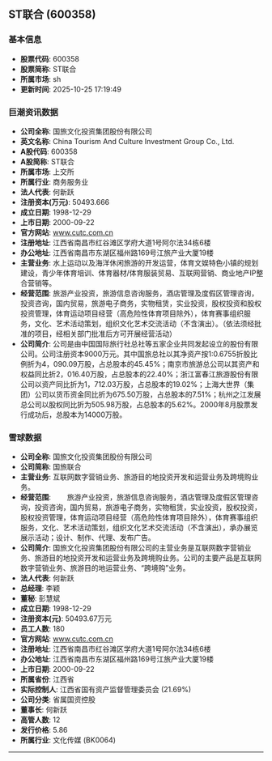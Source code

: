 ## ST联合 (600358)

### 基本信息

- **股票代码**: 600358
- **股票简称**: ST联合
- **所属市场**: sh
- **更新时间**: 2025-10-25 17:19:49

### 巨潮资讯数据

- **公司全称**: 国旅文化投资集团股份有限公司
- **英文名称**: China Tourism And Culture Investment Group Co., Ltd.
- **A股代码**: 600358
- **A股简称**: ST联合
- **所属市场**: 上交所
- **所属行业**: 商务服务业
- **法人代表**: 何新跃
- **注册资本(万元)**: 50493.666
- **成立日期**: 1998-12-29
- **上市日期**: 2000-09-22
- **官方网站**: www.cutc.com.cn
- **注册地址**: 江西省南昌市红谷滩区学府大道1号阿尔法34栋6楼
- **办公地址**: 江西省南昌市东湖区福州路169号江旅产业大厦19楼
- **主营业务**: 水上运动以及海洋休闲旅游的开发运营，体育文娱特色小镇的规划建设，青少年体育培训、体育器材/体育服装贸易、互联网营销、商业地产IP整合营销等。
- **经营范围**: 旅游产业投资，旅游信息咨询服务，酒店管理及度假区管理咨询，投资咨询，国内贸易，旅游电子商务，实物租赁，实业投资，股权投资和股权投资管理，体育运动项目经营（高危险性体育项目除外），体育赛事组织服务，文化、艺术活动策划，组织文化艺术交流活动（不含演出）。（依法须经批准的项目，经相关部门批准后方可开展经营活动）
- **公司简介**: 公司是由中国国际旅行社总社等五家企业共同发起设立的股份有限公司。公司注册资本9000万元。其中国旅总社以其净资产按1∶0.6755折股比例折为4，090.09万股，占总股本的45.45%；南京市旅游总公司以其资产和权益同比折2，016.40万股，占总股本的22.40%；浙江富春江旅游股份有限公司以资产同比折为1，712.03万股，占总股本的19.02%；上海大世界（集团）公司以货币资金同比折为675.50万股，占总股本的7.51%；杭州之江发展总公司以股权同比折为505.98万股，占总股本的5.62%。2000年8月股票发行成功后，总股本为14000万股。

### 雪球数据

- **公司全称**: 国旅文化投资集团股份有限公司
- **公司简称**: 国旅联合
- **主营业务**: 互联网数字营销业务、旅游目的地投资开发和运营业务及跨境购业务。
- **经营范围**: 　　旅游产业投资，旅游信息咨询服务，酒店管理及度假区管理咨询，投资咨询，国内贸易，旅游电子商务，实物租赁，实业投资，股权投资，股权投资管理，体育运动项目经营（高危险性体育项目除外），体育赛事组织服务，文化、艺术活动策划，组织文化艺术交流活动（不含演出），承办展览展示活动；设计、制作、代理、发布广告。
- **公司简介**: 国旅文化投资集团股份有限公司的主营业务是互联网数字营销业务、旅游目的地投资开发和运营业务及跨境购业务。公司的主要产品是互联网数字营销业务、旅游目的地运营业务、“跨境购”业务。
- **法人代表**: 何新跃
- **总经理**: 李颖
- **董秘**: 彭慧斌
- **成立日期**: 1998-12-29
- **注册资本(元)**: 50493.67万元
- **员工人数**: 180
- **官方网站**: www.cutc.com.cn
- **注册地址**: 江西省南昌市红谷滩区学府大道1号阿尔法34栋6楼
- **办公地址**: 江西省南昌市东湖区福州路169号江旅产业大厦19楼
- **上市日期**: 2000-09-22
- **所属省份**: 江西省
- **实际控制人**: 江西省国有资产监督管理委员会 (21.69%)
- **公司分类**: 省属国资控股
- **董事长**: 何新跃
- **高管人数**: 12
- **发行价格**: 5.86
- **所属行业**: 文化传媒 (BK0064)

---
